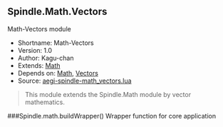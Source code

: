 Spindle.Math.Vectors
--------------------
Math-Vectors module

* Shortname: Math-Vectors
* Version: 1.0
* Author: Kagu-chan
* Extends: [Math](../modules/math.md)
* Depends on: [Math](../modules/math.md), [Vectors](../modules/vectors.md)
* Source: [aegi-spindle-math_vectors.lua](https://github.com/Kagurame/AegiSpindle/blob/master/src/aegi-spindle-math_vectors.lua)

> This module extends the Spindle.Math module by vector mathematics.

###Spindle.math.buildWrapper()
Wrapper function for core application
